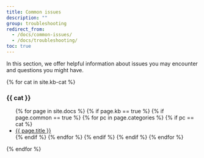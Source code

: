 ```yaml
---
title: Common issues
description: ""
group: troubleshooting
redirect_from:
  - /docs/common-issues/
  - /docs/troubleshooting/
toc: true
---
```


In this section, we offer helpful information about issues you may encounter and questions you might have.

{% for cat in site.kb-cat %}
### {{ cat }}
<ul>
    {% for page in site.docs %}
        {% if page.kb == true %}
            {% if page.common == true %}
                {% for pc in page.categories %}
                    {% if pc == cat %}
                    <li><a href="{{ page.url }}">{{ page.title }}</a></li>
                    {% endif %}   <!-- match category -->
                {% endfor %}  <!-- page-categories -->
            {% endif %}   <!-- common -->
        {% endif %}   <!-- kb -->
    {% endfor %}  <!-- page -->
</ul>
{% endfor %}  <!-- cat -->
